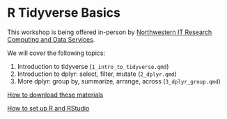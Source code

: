 # R Tidyverse Basics

This workshop is being offered in-person by [Northwestern IT Research Computing and Data Services](https://www.it.northwestern.edu/departments/it-services-support/research/).

We will cover the following topics:

1. Introduction to tidyverse (`1_intro_to_tidyverse.qmd`)
2. Introduction to dplyr: select, filter, mutate (`2_dplyr.qmd`)
3. More dplyr: group by, summarize, arrange, across (`3_dplyr_group.qmd`)

[How to download these materials](https://sites.northwestern.edu/researchcomputing/resources/downloading-from-github/)

[How to set up R and RStudio](https://sites.northwestern.edu/researchcomputing/resources/r-and-rstudio/)
